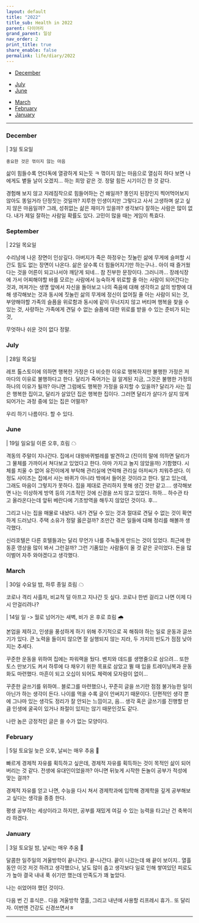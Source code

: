 ```yaml
---
layout: default
title: "2022"
title_sub: Health in 2022
parent: 다이어리
grand_parent: 일상
nav_order: 2
print_title: true
share_enable: false
permalink: life/diary/2022
---
```


<style>
code {
  white-space : pre-wrap
}
</style>
- [December](#december)
<!-- - [November](#november) -->
<!-- - [October](#october) -->
<!-- - [September](#september) -->
<!-- - [August](#August) -->
- [July](#july)
- [June](#june)
<!-- - [May](#may) -->
<!-- - [April](#april) -->
- [March](#march)
- [February](#february)
- [January](#january)

<hr/>

### December

| 3일 토요일

`중요한 것은 꺾이지 않는 마음 `

삶이 힘들수록 언더독에 열광하게 되는듯 ㅋ 꺾이지 않는 마음으로 열심히 하다 보면 나에게도 볕들 날이 오겠지... 하는 희망 같은 것. 정말 힘든 시기이긴 한 것 같다.

경험해 보지 않고 지레짐작으로 힘들어하는 건 왜일까? 똥인지 된장인지 찍어먹어보지 않아도 똥일거라 단정짓는 것일까? 지루한 인생이지만 그렇다고 사서 고생하며 살고 싶지 않은 마음일까? 그래, 성취없는 삶은 재미가 있을까? 생각보다 잘하는 사람은 많이 없다. 내가 제일 잘하는 사람일 확률도 있다. 고민이 많을 때는 게임이 특효다.


### September

| 22일 목요일

수리남에 나온 장면이 인상깊다. 
아버지가 죽은 하정우는 짓눌린 삶에 무게에 슬퍼할 시간도 힘도 없는 장면이 나온다. 
삶은 살수록 더 힘들어지기만 하는구나.. 아이 때 즐거웠다는 것을 어른이 되고나서야 깨닫게 되네... 참 진부한 문장이다.
그러니까... 장례식장에 가서 어찌해야할 바를 모르는 사람에서 능숙하게 위로할 줄 아는 사람이 되어간다는 것과, 꺼져가는 생명 앞에서 자신을 돌아보고 나의 죽음에 대해 생각하고 삶의 방향에 대해 생각해보는 것과 동시에 짓눌린 삶의 무게에 정신이 없어질 줄 아는 사람이 되는 것, 부양해야할 가족의 슬픔을 위로함과 동시에 같이 무너지지 않고 버티며 행복을 찾을 수 있는 것, 사랑하는 가족에게 견딜 수 없는 슬픔에 대한 위로를 받을 수 있는 준비가 되는 것,

무엇하나 쉬운 것이 없다 정말. 


### July

| 28일 목요일 

레프 톨스토이에 의하면 행복한 가정은 다 비슷한 이유로 행복하지만 불행한 가정은 저마다의 이유로 불행하다고 한다. 
달리가 죽어가는 걸 알게된 지금, 그것은 불행한 가정의 하나의 이유가 될까? 아니면 그럼에도 행복한 가정을 유지할 수 있을까?
달리가 사는 집은 행복한 집이고, 달리가 살았던 집은 행복한 집이다. 그러면 달리가 살다가 살지 않게 되어가는 과정 중에 있는 집은 어떨까?

우리 하기 나름이다. 할 수 있다.

### June

| 19일 일요일 이른 오후, 흐림 ☁

격동의 주말이 지나간다. 집에서 대왕바퀴벌레를 발견하고 (진이의 말에 의하면 달리가 그 물체를 가까이서 쳐다보고 있었다고 한다. 아마 가지고 놀지 않았을까) 기함했다. 시체를 치울 수 없어 유진이에게 부탁해 관리실에 연락해 관리실 아저씨가 치워주셨다. 이정도 사이즈는 집에서 사는 바퀴가 아니라 밖에서 들어온 것이라고 한다. 알고 있는데, 그래도 마음이 그렇지가 못하다. 집을 제대로 관리하지 못해 생긴 것만 같고.... 생각해보면 나는 이상하게 방역 등의 기초적인 것에 신경을 쓰지 않고 있었다. 하하... 하수관 타고 올라온다는데 앞뒤 베란다에 기초방역을 해두지 않았던 것이다. 후... 

그리고 나는 집을 매물로 내놨다. 내가 견딜 수 있는 것과 절대로 견딜 수 없는 것이 확연하게 드러났다. 주택 소유가 정말 옳은걸까? 조만간 겪은 일들에 대해 정리를 해볼까 생각했다.

신라호텔은 다른 호텔들과는 달리 무언가 나를 주눅들게 만드는 것이 있었다. 최근에 한동훈 영상을 많이 봐서 그런걸까? 그런 기품있는 사람들이 올 것 같은 곳이었다. 돈을 많이벌어 자주 와야겠다고 생각했다.

### March

| 30일 수요일 밤, 하루 종일 흐림 ☁

코로나 격리 사흘차, 비교적 덜 아프고 지나간 듯 싶다. 코로나 한번 걸리고 나면 이제 다시 안걸리려나?


| 14일 일 -> 월로 넘어가는 새벽, 비가 온 후로 흐림 🌧️

본업을 제하고, 인생을 풍성하게 하기 위해 주기적으로 꼭 해줘야 하는 일로 운동과 글쓰기가 있다. 큰 노력을 들이지 않으면 잘 실행되지 않는 지라, 두 가지의 빈도가 점점 낮아지는 추세다.  

꾸준한 운동을 위하여 집에는 파워랙을 뒀다. 벤치와 데드를 생명줄으로 삼으려... 또한 토스 만보기도 켜서 하루에 다 채우기 위한 목표로 삼았고 뛸 때 입을 트레이닝복과 운동화도 마련했다. 마흔이 되고 오십이 되어도 체력에 모자람이 없이...  

꾸준한 글쓰기를 위하여.. 블로그를 마련했으나, 꾸준히 글을 쓰기란 점점 불가능한 일이 아닌가 하는 생각이 든다. 나이를 먹을 수록 글이 안써지기 때문이다. 단편적인 생각 뿐에 그나마 있는 생각도 정리가 잘 안되는 느낌이고, 음... 생각 혹은 글쓰기를 진행할 만큼 인생에 굴곡이 있거나 좌절이 있지는 않기 때문인것도 같다.  

나란 놈은 긍정적인 글은 쓸 수가 없는 모양이다.

### February

| 5일 토요일 늦은 오후, 날씨는 매우 추움 🥶

빠르게 경제적 자유를 획득하고 싶은데, 경제적 자유를 획득하는 것이 목적인 삶이 되어버리는 것 같다. 전생에 유대인이었을까? 아니면 뒤늦게 시작한 돈놀이 공부가 적성에 맞는 걸까? 

경제적 자유를 얻고 나면, 수능을 다시 쳐서 경제학과에 입학해 경제학을 깊게 공부해보고 싶다는 생각을 종종 한다. 

평생 공부하는 세상이라고 하지만, 공부를 재밌게 여길 수 있는 능력을 타고난 건 축복이라 하겠다.

### January

| 3일 토요일 밤, 날씨는 매우 추움 🥶

달콤한 일주일의 겨울방학이 끝나간다. 끝-나간다. 끝이 나갔는데 왜 끝이 보이지.. 열흘동안 이것 저것 하려고 생각했으나, 날도 많이 춥고 생각보다 일로 인해 쌓여있던 피로도가 높아 결국 내내 푹 쉬기만 했는데 만족도가 꽤 높았다. 

나는 쉬었어야 했던 것이다. 

다음 번 긴 휴식은.. 다음 겨울방학 열흘, 그리고 내년에 사용할 리프레시 휴가.. 또 달리자. 이번엔 건강도 신경쓰면서ㅎ

<hr>